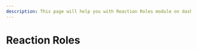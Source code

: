 ```yaml
---
description: This page will help you with Reaction Roles module on dashboard
---
```


# Reaction Roles

